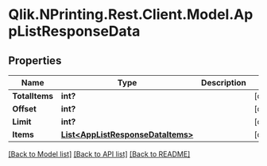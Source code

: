 # Qlik.NPrinting.Rest.Client.Model.AppListResponseData
## Properties

Name | Type | Description | Notes
------------ | ------------- | ------------- | -------------
**TotalItems** | **int?** |  | [optional] 
**Offset** | **int?** |  | [optional] 
**Limit** | **int?** |  | [optional] 
**Items** | [**List&lt;AppListResponseDataItems&gt;**](AppListResponseDataItems.md) |  | [optional] 

[[Back to Model list]](../README.md#documentation-for-models) [[Back to API list]](../README.md#documentation-for-api-endpoints) [[Back to README]](../README.md)

